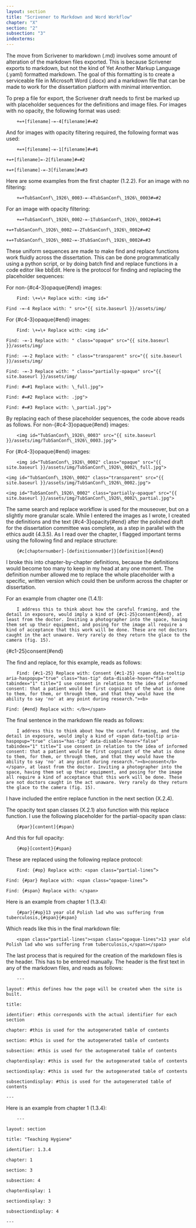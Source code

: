 ```yaml
---
layout: section
title: "Scrivener to Markdown and Word Workflow"
chapter: "X"
section: "2"
subsection: "3"
indexterms: 
---
```

The move from Scrivener to markdown (.md) involves some amount of alteration of the markdown files exported. This is because Scrivener exports to markdown, but not the kind of Yet Another Markup Language (.yaml) formatted markdown. The goal of this formatting is to create a serviceable file in Microsoft Word (.docx) and a markdown file that can be made to work for the dissertation platform with minimal intervention.

To prep a file for export, the Scrivener draft needs to first be marked up with placeholder sequences for the definitions and image files. For images with no opacity, the following format was used:

        +=+[filename]-=-4[filename]#=#2

And for images with opacity filtering required, the following format was used:

        +=+[filename]-=-1[filename]#=#1

    +=+[filename]=-2[filename]#=#2

    +=+[filename]-=-3[filename]#=#3

Here are some examples from the first chapter (1.2.2). For an image with no filtering:

        +=+TubSanConf\_1926\_0003-=-4TubSanConf\_1926\_0003#=#2

For an image with opacity filtering:

        +=+TubSanConf\_1926\_0002-=-1TubSanConf\_1926\_0002#=#1

    +=+TubSanConf\_1926\_0002-=-2TubSanConf\_1926\_0002#=#2

    +=+TubSanConf\_1926\_0002-=-3TubSanConf\_1926\_0002#=#3

These uniform sequences are made to make find and replace functions work fluidly across the dissertation. This can be done programmatically using a python script, or by doing batch find and replace functions in a code editor like bbEdit. Here is the protocol for finding and replacing the placeholder sequences:

For non-{#c4-3}opaque{#end} images:

        Find: \+=\+ Replace with: <img id="

    Find -=-4 Replace with: " src="{{ site.baseurl }}/assets/img/

For {#c4-3}opaque{#end} images:

        Find: \+=\+ Replace with: <img id="

    Find: -=-1 Replace with: " class="opaque" src="{{ site.baseurl }}/assets/img/

    Find: -=-2 Replace with: " class="transparent" src="{{ site.baseurl }}/assets/img/

    Find: -=-3 Replace with: " class="partially-opaque" src="{{ site.baseurl }}/assets/img/

    Find: #=#1 Replace with: \_full.jpg">

    Find: #=#2 Replace with: .jpg">

    Find: #=#3 Replace with: \_partial.jpg">

By replacing each of these placeholder sequences, the code above reads as follows. For non-{#c4-3}opaque{#end} images:

        <img id="TubSanConf\_1926\_0003" src="{{ site.baseurl }}/assets/img/TubSanConf\_1926\_0003.jpg">

For {#c4-3}opaque{#end} images:

        <img id="TubSanConf\_1926\_0002" class="opaque" src="{{ site.baseurl }}/assets/img/TubSanConf\_1926\_0002\_full.jpg">

    <img id="TubSanConf\_1926\_0002" class="transparent" src="{{ site.baseurl }}/assets/img/TubSanConf\_1926\_0002.jpg">

    <img id="TubSanConf\_1926\_0002" class="partially-opaque" src="{{ site.baseurl }}/assets/img/TubSanConf\_1926\_0002\_partial.jpg">

The same search and replace workflow is used for the mouseover, but on a slightly more granular scale. While I entered the images as I wrote, I created the definitions and the text {#c4-3}opacity{#end} after the polished draft for the dissertation committee was complete, as a step in parallel with the ethics audit (4.3.5). As I read over the chapter, I flagged important terms using the following find and replace structure:

        {#c[chapternumber]-[definitionnumber]}[definition]{#end}

I broke this into chapter-by-chapter definitions, because the definitions would become too many to keep in my head at any one moment. The definition number allowed me to replace the whole placeholder with a specific, written version which could then be uniform across the chapter or dissertation.

For an example from chapter one (1.4.1):

        I address this to think about how the careful framing, and the detail in exposure, would imply a kind of {#c1-25}consent{#end}, at least from the doctor. Inviting a photographer into the space, having them set up their equipment, and posing for the image all require a kind of acceptance that this work will be done. These are not doctors caught in the act unaware. Very rarely do they return the glace to the camera (fig. 15).

{#c1-25}consent{#end}

The find and replace, for this example, reads as follows:

        Find: {#c1-25} Replace with: Consent {#c1-25} <span data-tooltip aria-haspopup="true" class="has-tip" data-disable-hover="false" tabindex="1" title="I use consent in relation to the idea of informed consent: that a patient would be first cognizant of the what is done to them, for them, or through them, and that they would have the ability to say 'no' at any point during research."><b> 

    Find: {#end} Replace with: </b></span>

The final sentence in the markdown file reads as follows:

        I address this to think about how the careful framing, and the detail in exposure, would imply a kind of <span data-tooltip aria-haspopup="true" class="has-tip" data-disable-hover="false" tabindex="1" title="I use consent in relation to the idea of informed consent: that a patient would be first cognizant of the what is done to them, for them, or through them, and that they would have the ability to say 'no' at any point during research."><b>consent</b></span>, at least from the doctor. Inviting a photographer into the space, having them set up their equipment, and posing for the image all require a kind of acceptance that this work will be done. These are not doctors caught in the act unaware. Very rarely do they return the glace to the camera (fig. 15).

I have included the entire replace function in the next section (X.2.4).

The opacity text span classes (X.2.1) also function with this replace function. I use the following placeholder for the partial-opacity span class:

        {#par}[content]{#span}

And this for full opacity:

        {#op}[content}{#span}

These are replaced using the following replace protocol:

        Find: {#op} Replace with: <span class="partial-lines”>

    Find: {#par} Replace with: <span class="opaque-lines”>

    Find: {#span} Replace with: </span>

Here is an example from chapter 1 (1.3.4):

        {#par}{#op}13 year old Polish lad who was suffering from tuberculosis,{#span}{#span}

Which reads like this in the final markdown file:

        <span class="partial-lines"><span class="opaque-lines">13 year old Polish lad who was suffering from tuberculosis,</span></span> 

The last process that is required for the creation of the markdown files is the header. This has to be entered manually. The header is the first text in any of the markdown files, and reads as follows:

        ---

    layout: #this defines how the page will be created when the site is built.

    title:

    identifier: #this corresponds with the actual identifier for each section

    chapter: #this is used for the autogenerated table of contents

    section: #this is used for the autogenerated table of contents

    subsection: #this is used for the autogenerated table of contents

    chapterdisplay: #this is used for the autogenerated table of contents

    sectiondisplay: #this is used for the autogenerated table of contents

    subsectiondisplay: #this is used for the autogenerated table of contents

    ---

Here is an example from chapter 1 (1.3.4):

        ---

    layout: section

    title: "Teaching Hygiene"

    identifier: 1.3.4

    chapter: 1

    section: 3

    subsection: 4

    chapterdisplay: 1

    sectiondisplay: 3

    subsectiondisplay: 4

    ---